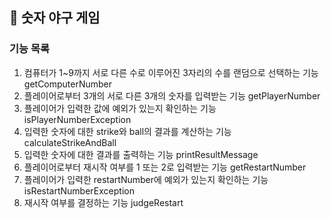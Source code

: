 ## 🏏 숫자 야구 게임 

### 기능 목록
1. 컴퓨터가 1~9까지 서로 다른 수로 이루어진 3자리의 수를 랜덤으로 선택하는 기능  getComputerNumber
2. 플레이어로부터 3개의 서로 다른 3개의 숫자를 입력받는 기능  getPlayerNumber
3. 플레이어가 입력한 값에 예외가 있는지 확인하는 기능 isPlayerNumberException
4. 입력한 숫자에 대한 strike와 ball의 결과를 계산하는 기능 calculateStrikeAndBall
5. 입력한 숫자에 대한 결과를 출력하는 기능 printResultMessage
6. 플레이어로부터 재시작 여부를 1 또는 2로 입력받는 기능  getRestartNumber
7. 플레이어가 입력한 restartNumber에 예외가 있는지 확인하는 기능 isRestartNumberException
8. 재시작 여부를 결정하는 기능 judgeRestart 



